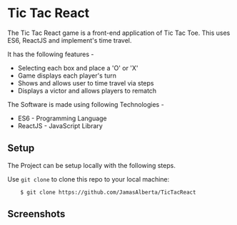 Tic Tac React
===

The Tic Tac React game is a front-end application of Tic Tac Toe. This uses ES6, ReactJS and implement's time travel.

It has the following features - 

- Selecting each box and place a 'O' or 'X'
- Game displays each player's turn
- Shows and allows user to time travel via steps
- Displays a victor and allows players to rematch

The Software is made using following Technologies - 
- ES6 - Programming Language
- ReactJS - JavaScript Library


## Setup

The Project can be setup locally with the following steps.

Use `git clone` to clone this repo to your local machine:
```
    $ git clone https://github.com/JamasAlberta/TicTacReact
```




## Screenshots

